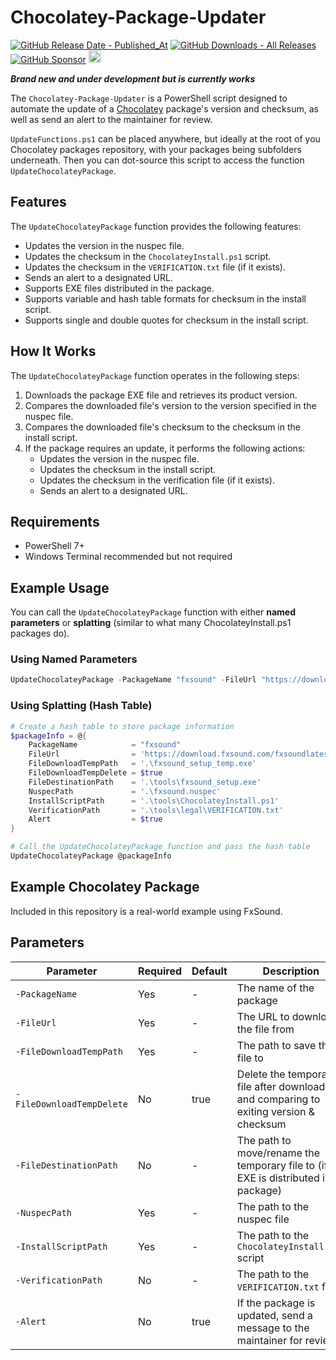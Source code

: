 
# Chocolatey-Package-Updater
[![GitHub Release Date - Published_At](https://img.shields.io/github/release-date/asheroto/Chocolatey-Package-Updater)](https://github.com/asheroto/Chocolatey-Package-Updater/releases)
[![GitHub Downloads - All Releases](https://img.shields.io/github/downloads/asheroto/Chocolatey-Package-Updater/total)](https://github.com/asheroto/Chocolatey-Package-Updater/releases)
[![GitHub Sponsor](https://img.shields.io/github/sponsors/asheroto?label=Sponsor&logo=GitHub)](https://github.com/sponsors/asheroto)
<a href="https://ko-fi.com/asheroto"><img src="https://ko-fi.com/img/githubbutton_sm.svg" alt="Ko-Fi Button" height="20px"></a>

***Brand new and under development but is currently works***

The `Chocolatey-Package-Updater` is a PowerShell script designed to automate the update of a [Chocolatey](https://chocolatey.org) package's version and checksum, as well as send an alert to the maintainer for review.

`UpdateFunctions.ps1` can be placed anywhere, but ideally at the root of you Chocolatey packages repository, with your packages being subfolders underneath. Then you can dot-source this script to access the function `UpdateChocolateyPackage`.

## Features

The `UpdateChocolateyPackage` function provides the following features:

- Updates the version in the nuspec file.
- Updates the checksum in the `ChocolateyInstall.ps1` script.
- Updates the checksum in the `VERIFICATION.txt` file (if it exists).
- Sends an alert to a designated URL.
- Supports EXE files distributed in the package.
- Supports variable and hash table formats for checksum in the install script.
- Supports single and double quotes for checksum in the install script.

## How It Works

The `UpdateChocolateyPackage` function operates in the following steps:

1. Downloads the package EXE file and retrieves its product version.
2. Compares the downloaded file's version to the version specified in the nuspec file.
3. Compares the downloaded file's checksum to the checksum in the install script.
4. If the package requires an update, it performs the following actions:
    - Updates the version in the nuspec file.
    - Updates the checksum in the install script.
    - Updates the checksum in the verification file (if it exists).
    - Sends an alert to a designated URL.

## Requirements

- PowerShell 7+
- Windows Terminal recommended but not required

## Example Usage

You can call the `UpdateChocolateyPackage` function with either **named parameters** or **splatting** (similar to what many ChocolateyInstall.ps1 packages do).

### Using Named Parameters
```powershell
UpdateChocolateyPackage -PackageName "fxsound" -FileUrl "https://download.fxsound.com/fxsoundlatest" -FileDownloadTempPath ".\fxsound_setup_temp.exe" -FileDestinationPath ".\tools\fxsound_setup.exe" -NuspecPath ".\fxsound.nuspec" -InstallScriptPath ".\tools\ChocolateyInstall.ps1" -VerificationPath ".\tools\legal\VERIFICATION.txt" -Alert $true
```

### Using Splatting (Hash Table)
```powershell
# Create a hash table to store package information
$packageInfo = @{
    PackageName            = "fxsound"
    FileUrl                = 'https://download.fxsound.com/fxsoundlatest'   # URL to download the file from
    FileDownloadTempPath   = '.\fxsound_setup_temp.exe'                     # Path to save the file to
    FileDownloadTempDelete = $true                                          # Delete the temporary file after downloading and comparing to exiting version & checksum
    FileDestinationPath    = '.\tools\fxsound_setup.exe'                    # Path to move/rename the temporary file to (if EXE is distributed in package)
    NuspecPath             = '.\fxsound.nuspec'                             # Path to the nuspec file
    InstallScriptPath      = '.\tools\ChocolateyInstall.ps1'                # Path to the ChocolateyInstall.ps1 script
    VerificationPath       = '.\tools\legal\VERIFICATION.txt'               # Path to the VERIFICATION.txt file
    Alert                  = $true                                          # If the package is updated, send a message to the maintainer for review
}

# Call the UpdateChocolateyPackage function and pass the hash table
UpdateChocolateyPackage @packageInfo
```

## Example Chocolatey Package

Included in this repository is a real-world example using FxSound.

## Parameters
| Parameter              | Required | Default | Description                                                                |
|------------------------|----------|---------|----------------------------------------------------------------------------|
| `-PackageName`         | Yes      | -       | The name of the package                                                    |
| `-FileUrl`             | Yes      | -       | The URL to download the file from                                           |
| `-FileDownloadTempPath`| Yes      | -       | The path to save the file to                                                |
| `-FileDownloadTempDelete`| No     | true    | Delete the temporary file after downloading and comparing to exiting version & checksum |
| `-FileDestinationPath`  | No       | -       | The path to move/rename the temporary file to (if EXE is distributed in package)|
| `-NuspecPath`           | Yes      | -       | The path to the nuspec file                                                 |
| `-InstallScriptPath`    | Yes      | -       | The path to the `ChocolateyInstall.ps1` script                              |
| `-VerificationPath`     | No       | -       | The path to the `VERIFICATION.txt` file                                     |
| `-Alert`                | No       | true    | If the package is updated, send a message to the maintainer for review     |
